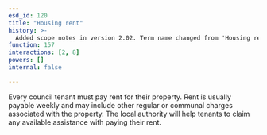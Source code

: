 ```yaml
---
esd_id: 120
title: "Housing rent"
history: >-
  Added scope notes in version 2.02. Term name changed from 'Housing rents' to 'Housing - council - rent' in version 3.00. Name changed to 'Housing rent' in version 4.00.
function: 157
interactions: [2, 8]
powers: []
internal: false

---
```


Every council tenant must pay rent for their property. Rent is usually payable weekly and may include other regular or communal charges associated with the property. The local authority will help tenants to claim any available assistance with paying their rent.

